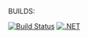 BUILDS: 

[![Build Status](https://jomardyan.visualstudio.com/jomardyan/_apis/build/status/jomardyan.CRIF-Encrypt?branchName=master)](https://jomardyan.visualstudio.com/jomardyan/_build/latest?definitionId=6&branchName=master) [![.NET](https://github.com/jomardyan/CRIF-Encrypt/actions/workflows/dotnet.yml/badge.svg)](https://github.com/jomardyan/CRIF-Encrypt/actions/workflows/dotnet.yml)
